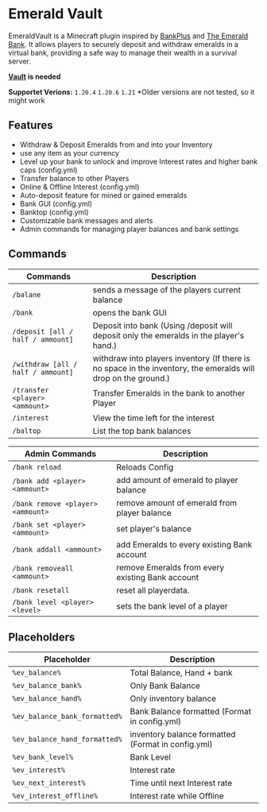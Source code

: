 # Emerald Vault
EmeraldVault is a Minecraft plugin inspired by [BankPlus](https://www.spigotmc.org/resources/%E2%9C%A8-bankplus-%E2%9C%A8.93130/) and [The Emerald Bank](https://www.spigotmc.org/resources/the-emerald-bank.71210/). It allows players to securely deposit and withdraw emeralds in a virtual bank, providing a safe way to manage their wealth in a survival server.

**[Vault](https://www.spigotmc.org/resources/vault.34315/) is needed**

**Supportet Verions:** `1.20.4` `1.20.6` `1.21`
*Older versions are not tested, so it might work

## Features
- Withdraw & Deposit Emeralds from and into your Inventory
- use any item as your currency
- Level up your bank to unlock and improve Interest rates and higher bank caps (config.yml)
- Transfer balance to other Players
- Online & Offline Interest (config.yml)
- Auto-deposit feature for mined or gained emeralds
- Bank GUI (config.yml)
- Banktop (config.yml)
- Customizable bank messages and alerts
- Admin commands for managing player balances and bank settings

## Commands
Commands  | Description |
| ------------- | ------------- |
| `/balane`  | sends a message of the players current balance  |
| `/bank`  | opens the bank GUI  |
| `/deposit [all / half / ammount]`  | Deposit into bank (Using /deposit will deposit only the emeralds in the player's hand.) |
| `/withdraw [all / half / ammount]`  | withdraw into players inventory (If there is no space in the inventory, the emeralds will drop  on the ground.) |
| `/transfer <player> <ammount>`  | Transfer Emeralds in the bank to another Player  |
| `/interest`  | View the time left for the interest  |
| `/baltop`  | List the top bank balances  |

Admin Commands  | Description |
| ------------- | ------------- |
| `/bank reload`  | Reloads Config  |
| `/bank add <player> <ammount>`  | add amount of emerald to player balance  |
| `/bank remove <player> <ammount>`  | remove amount of emerald from player balance  |
| `/bank set <player> <ammount>`  | set player's balance  |
| `/bank addall <ammount>`  | add Emeralds to every existing Bank account  |
| `/bank removeall <ammount>`  | remove Emeralds from every existing Bank account  |
| `/bank resetall`  | reset all playerdata.  |
| `/bank level <player> <level>`  | sets the bank level of a player  |



## Placeholders
 Placeholder  | Description |
| ------------- | ------------- |
| `%ev_balance%`  | Total Balance, Hand + bank  |
| `%ev_balance_bank%`  | Only Bank Balance  |
| `%ev_balance_hand%`  | Only inventory balance  |
| `%ev_balance_bank_formatted%`  | Bank Balance formatted (Format in config.yml)  |
| `%ev_balance_hand_formatted%`  | inventory balance formatted (Format in config.yml)  |
| `%ev_bank_level%`  | Bank Level  |
| `%ev_interest%`  | Interest rate  |
| `%ev_next_interest%`  | Time until next Interest rate  |
| `%ev_interest_offline%`  | Interest rate while Offline  |
